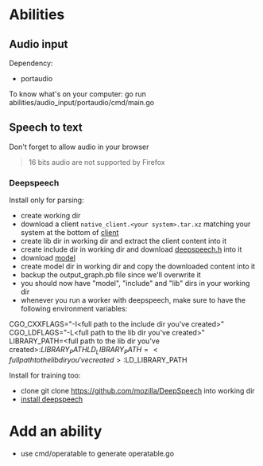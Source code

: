 # Abilities
## Audio input

Dependency: 
 - portaudio
 
To know what's on your computer: go run abilities/audio_input/portaudio/cmd/main.go

## Speech to text

Don't forget to allow audio in your browser

>16 bits audio are not supported by Firefox

### Deepspeech

Install only for parsing:
- create working dir
- download a client `native_client.<your system>.tar.xz` matching your system at the bottom of [client](https://github.com/mozilla/DeepSpeech/releases/tag/v0.5.1)
- create lib dir in working dir and extract the client content into it
- create include dir in working dir and download [deepspeech.h](https://github.com/mozilla/DeepSpeech/raw/v0.5.1/native_client/deepspeech.h) into it
- download [model](https://github.com/mozilla/DeepSpeech/releases/download/v0.5.1/deepspeech-0.5.1-models.tar.gz)
- create model dir in working dir and copy the downloaded content into it
- backup the output_graph.pb file since we'll overwrite it
- you should now have "model", "include" and "lib" dirs in your working dir
- whenever you run a worker with deepspeech, make sure to have the following environment variables:

CGO_CXXFLAGS="-I<full path to the include dir you've created>"
CGO_LDFLAGS="-L<full path to the lib dir you've created>"
LIBRARY_PATH=<full path to the lib dir you've created>:$LIBRARY_PATH
LD_LIBRARY_PATH=<full path to the lib dir you've created>:$LD_LIBRARY_PATH

Install for training too:
- clone git clone https://github.com/mozilla/DeepSpeech into working dir
- [install deepspeech](https://github.com/mozilla/DeepSpeech#training-your-own-model)

# Add an ability
 
- use cmd/operatable to generate operatable.go